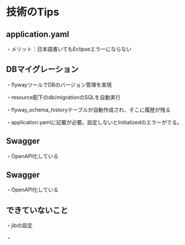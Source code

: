 # 技術のTips

## application.yaml

・メリット：日本語書いてもEclipseエラーにならない

## DBマイグレーション

・flywayツールでDBのバージョン管理を実現

・resource配下のdb/migrationのSQLを自動実行

・flyway_schema_historyテーブルが自動作成され、そこに履歴が残る

・application.yamlに記載が必要。設定しないとInitializedのエラーがでる。

## Swagger

・OpenAPI化している

## Swagger

・OpenAPI化している

## できていないこと

・jibの設定

・
